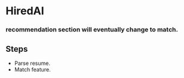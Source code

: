 # HiredAI

### recommendation section will eventually change to match.

## Steps
- Parse resume.
- Match feature.
